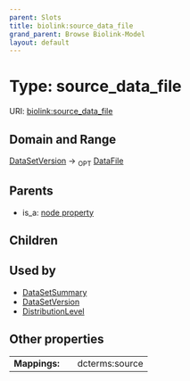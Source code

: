 ```yaml
---
parent: Slots
title: biolink:source_data_file
grand_parent: Browse Biolink-Model
layout: default
---
```


# Type: source_data_file




URI: [biolink:source_data_file](https://w3id.org/biolink/vocab/source_data_file)

## Domain and Range

[DataSetVersion](DataSetVersion.md) ->  <sub>OPT</sub> [DataFile](DataFile.md)

## Parents

 *  is_a: [node property](node_property.md)

## Children


## Used by

 * [DataSetSummary](DataSetSummary.md)
 * [DataSetVersion](DataSetVersion.md)
 * [DistributionLevel](DistributionLevel.md)

## Other properties

|  |  |  |
| --- | --- | --- |
| **Mappings:** | | dcterms:source |


